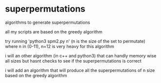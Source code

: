 # superpermutations
algorithms to generate superpermutations

all my scripts are based on the greedy algorithm

try running 'python3 spm2.py n' (n is the size of the set to permutate) where n in (0-11), n=12 is very heavy for this algorithm

i will an other algorithm (in c++ and python3) that can handly memory wise all sizes but hasnt checks to see if the superpermutations is correct

i will add an algorithm that will produce all the superpermutations of n size based on the greedy algorithm 

